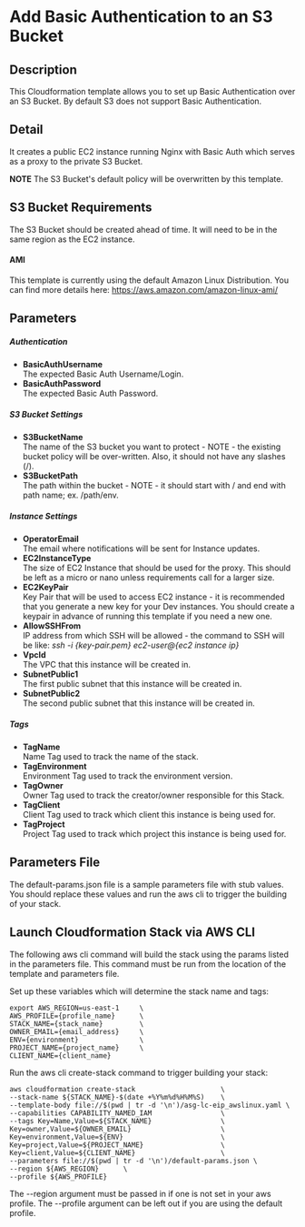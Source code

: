 # Add Basic Authentication to an S3 Bucket

## Description
This Cloudformation template allows you to set up Basic Authentication over an S3 Bucket. By default S3 does not support Basic Authentication.

## Detail
It creates a public EC2 instance running Nginx with Basic Auth which serves as a proxy to the private S3 Bucket.

**NOTE** The S3 Bucket's default policy will be overwritten by this template.

## S3 Bucket Requirements
The S3 Bucket should be created ahead of time. It will need to be in the same region as the EC2 instance.

#### AMI  
This template is currently using the default Amazon Linux Distribution.
You can find more details here: https://aws.amazon.com/amazon-linux-ami/

## Parameters  
##### Authentication  
- **BasicAuthUsername**  
The expected Basic Auth Username/Login.  
- **BasicAuthPassword**  
The expected Basic Auth Password.  
  
##### S3 Bucket Settings  
- **S3BucketName**  
The name of the S3 bucket you want to protect - NOTE - the existing bucket policy will be over-written. Also, it should not have any slashes (/).  
- **S3BucketPath**  
The path within the bucket - NOTE - it should start with / and end with path name; ex. /path/env.  
  
##### Instance Settings  
- **OperatorEmail**  
The email where notifications will be sent for Instance updates.  
- **EC2InstanceType**  
The size of EC2 Instance that should be used for the proxy. This should be left as a micro or nano unless requirements call for a larger size.  
- **EC2KeyPair**  
Key Pair that will be used to access EC2 instance - it is recommended that you generate a new key for your Dev instances. You should create a keypair in advance of running this template if you need a new one.  
- **AllowSSHFrom**  
IP address from which SSH will be allowed - the command to SSH will be like: *ssh -i {key-pair.pem} ec2-user@{ec2 instance ip}*  
- **VpcId**  
The VPC that this instance will be created in.  
- **SubnetPublic1**  
The first public subnet that this instance will be created in.  
- **SubnetPublic2**  
The second public subnet that this instance will be created in.  
  
##### Tags  
- **TagName**  
Name Tag used to track the name of the stack.  
- **TagEnvironment**  
Environment Tag used to track the environment version.  
- **TagOwner**  
Owner Tag used to track the creator/owner responsible for this Stack.  
- **TagClient**  
Client Tag used to track which client this instance is being used for.  
- **TagProject**  
Project Tag used to track which project this instance is being used for.  

## Parameters File

The default-params.json file is a sample parameters file with stub values. You should replace these values and run the aws cli to trigger the building of your stack.

## Launch Cloudformation Stack via AWS CLI

The following aws cli command will build the stack using the params listed in the parameters file. This command must be run from the location of the template and parameters file.  

Set up these variables which will determine the stack name and tags:
```
export AWS_REGION=us-east-1     \
AWS_PROFILE={profile_name}      \
STACK_NAME={stack_name}         \
OWNER_EMAIL={email_address}     \
ENV={environment}               \
PROJECT_NAME={project_name}     \
CLIENT_NAME={client_name}    
```

Run the aws cli create-stack command to trigger building your stack:
```
aws cloudformation create-stack                     \
--stack-name ${STACK_NAME}-$(date +%Y%m%d%H%M%S)    \
--template-body file://$(pwd | tr -d '\n')/asg-lc-eip_awslinux.yaml \
--capabilities CAPABILITY_NAMED_IAM                 \
--tags Key=Name,Value=${STACK_NAME}                 \
Key=owner,Value=${OWNER_EMAIL}                      \
Key=environment,Value=${ENV}                        \
Key=project,Value=${PROJECT_NAME}                   \
Key=client,Value=${CLIENT_NAME}                     \
--parameters file://$(pwd | tr -d '\n')/default-params.json \
--region ${AWS_REGION}      \
--profile ${AWS_PROFILE}
```

The --region argument must be passed in if one is not set in your aws profile.
The --profile argument can be left out if you are using the default profile.

